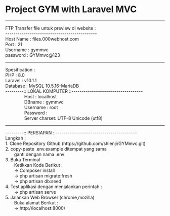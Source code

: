 # Project GYM with Laravel MVC
<hr>
FTP Transfer file untuk preview di website : </br>
---------------------------------------------</br>
Host Name : files.000webhost.com </br>
Port      : 21 </br>
Username  : gymmvc </br>
password  : GYMmvc@123</br>
<hr>
Spesification :</br>
PHP       : 8.0</br>
Laravel   : v10.1.1</br>
Database  : MySQL 10.5.16-MariaDB</br>
---------:: LOKAL KOMPUTER ::-----------------------------------</br>
&emsp;&emsp;&emsp;&emsp; Host      : localhost</br>
&emsp;&emsp;&emsp;&emsp; DBname    : gymmvc</br>
&emsp;&emsp;&emsp;&emsp; Username  : root</br>
&emsp;&emsp;&emsp;&emsp; Password  : </br>
&emsp;&emsp;&emsp;&emsp; Server charset: UTF-8 Unicode (utf8)</br>
<hr>
---------:: PERSIAPAN ::----------------------------------------</br>
Langkah :</br>
1. Clone Repository Github (https://github.com/shienji/GYMmvc.git)</br>
2. copy-paste .env.example ditempat yang sama</br>
&emsp;&emsp;ganti dengan nama .env</br>
3. Buka Terminal </br>
&emsp;&emsp;Ketikkan Kode Berikut : </br>
&emsp;&emsp;-> Composer install </br>
&emsp;&emsp;-> php artisan migrate:fresh </br>
&emsp;&emsp;-> php artisan db:seed </br>
4. Test aplikasi dengan menjalankan perintah : </br>
&emsp;&emsp;-> php artisan serve </br>
5. Jalankan Web Browser (chrome,mozilla) </br>
&emsp;&emsp;Buka alamat Berikut : </br>
&emsp;&emsp;-> http://localhost:8000/ </br> 